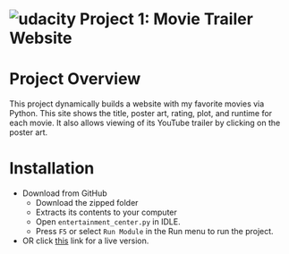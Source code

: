 [logo]: https://udacity.com/favicon.ico "Udacity"
![udacity][logo] Project 1: Movie Trailer Website
====================================

# Project Overview

This project dynamically builds a website with my favorite movies via Python. This site shows the title, poster art, rating, plot, and runtime for each movie. It also allows viewing of its YouTube trailer by clicking on the poster art.

# Installation
* Download from GitHub
   - Download the zipped folder
   - Extracts its contents to your computer
   - Open ```entertainment_center.py``` in IDLE.
   - Press ```F5``` or select ```Run Module``` in the Run menu to run the project.
* OR click [this](http://jslewis90.github.io/udacity-fsnd/p1) link for a live version.
